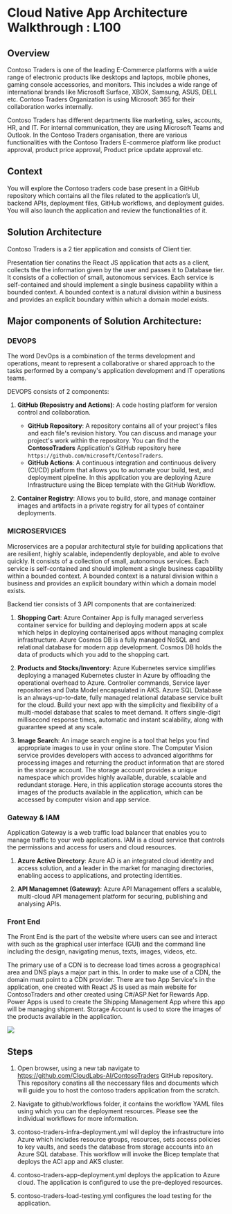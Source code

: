 # Cloud Native App Architecture Walkthrough : L100

## Overview

Contoso Traders is one of the leading E-Commerce platforms with a wide range of electronic products like desktops and laptops, mobile phones, gaming console accessories, and monitors. This includes a wide range of international brands like Microsoft Surface, XBOX, Samsung, ASUS, DELL etc. Contoso Traders Organization is using Microsoft 365 for their collaboration works internally.

Contoso Traders has different departments like marketing, sales, accounts, HR, and IT. For internal communication, they are using Microsoft Teams and Outlook. In the Contoso Traders organisation, there are various functionalities with the Contoso Traders E-commerce platform like product approval, product price approval, Product price update approval etc. 

## Context

You will explore the Contoso traders code base present in a GitHub repository which contains all the files related to the application’s UI, backend APIs, deployment files, GitHub workflows, and deployment guides. You will also launch the application and review the functionalities of it.

## Solution Architecture

Contoso Traders is a 2 tier application and consists of Client tier.

Presentation tier conatins the React JS application that acts as a client, collects the the information given by the user and passes it to Database tier. It consists of a collection of small, autonomous services. Each service is self-contained and should implement a single business capability within a bounded context. A bounded context is a natural division within a business and provides an explicit boundary within which a domain model exists.

## Major components of Solution Architecture:

### DEVOPS

The word DevOps is a combination of the terms development and operations, meant to represent a collaborative or shared approach to the tasks performed by a company's application development and IT operations teams.

DEVOPS consists of 2 components:

1. **GitHub (Reposistry and Actions)**: A code hosting platform for version control and collaboration.

   - **GitHub Repository**: A repository contains all of your project's files and each file's revision history. You can discuss and manage your project's work within the repository. You can find the **ContosoTraders** Application's GitHub repository here `https://github.com/microsoft/ContosoTraders`.
   - **GitHub Actions**: A continuous integration and continuous delivery (CI/CD) platform that allows you to automate your build, test, and deployment pipeline. In this application you are deploying Azure Infrastructure using the Bicep template with the GitHub Workflow.

2. **Container Registry**: Allows you to build, store, and manage container images and artifacts in a private registry for all types of container deployments.   

### MICROSERVICES

Microservices are a popular architectural style for building applications that are resilient, highly scalable, independently deployable, and able to evolve quickly. It consists of a collection of small, autonomous services. Each service is self-contained and should implement a single business capability within a bounded context. A bounded context is a natural division within a business and provides an explicit boundary within which a domain model exists.

Backend tier consists of 3 API components that are containerized:

1. **Shopping Cart**: Azure Container App is fully managed serverless container service for building and deploying modern apps at scale which helps in deploying containerised apps without managing complex infrastructure. Azure Cosmos DB is a fully managed NoSQL and relational database for modern app development. Cosmos DB holds the data of products which you add to the shopping cart.

2. **Products and Stocks/Inventory**: Azure Kubernetes service simplifies deploying a managed Kubernetes cluster in Azure by offloading the operational overhead to Azure. Controller commands, Service layer repositories and Data Model encapsulated in AKS. Azure SQL Database is an always-up-to-date, fully managed relational database service built for the cloud. Build your next app with the simplicity and flexibility of a multi-model database that scales to meet demand. It offers single-digit millisecond response times, automatic and instant scalability, along with guarantee speed at any scale.

3. **Image Search**: An image search engine is a tool that helps you find appropriate images to use in your online store. The Computer Vision service provides developers with access to advanced algorithms for processing images and returning the product information that are stored in the storage account. The storage account provides a unique namespace which provides highly available, durable, scalable and redundant storage. Here, in this application storage accounts stores the images of the products available in the application, which can be accessed by computer vision and app service.

### Gateway & IAM

Application Gateway is a web traffic load balancer that enables you to manage traffic to your web applications. IAM is a cloud service that controls the permissions and access for users and cloud resources.

1. **Azure Active Directory**: Azure AD is an integrated cloud identity and access solution, and a leader in the market for managing directories, enabling access to applications, and protecting identities.

2. **API Managemnet (Gateway)**: Azure API Management offers a scalable, multi-cloud API management platform for securing, publishing and analysing APIs.

### Front End

The Front End is the part of the website where users can see and interact with such as the graphical user interface (GUI) and the command line including the design, navigating menus, texts, images, videos, etc.

The primary use of a CDN is to decrease load times across a geographical area and DNS plays a major part in this. In order to make use of a CDN, the domain must point to a CDN provider. There are two App Service's in the application, one created with React JS is used as main website for ContosoTraders and other created using C#/ASP.Net for Rewards App. Power Apps is used to create the Shipping Management App where this app will be managing shipment. Storage Account is used to store the images of the products available in the application. 


![](https://raw.githubusercontent.com/microsoft/ContosoTraders/main/docs/architecture/contoso-traders-enhancements.drawio.png)


## Steps

1. Open browser, using a new tab navigate to https://github.com/CloudLabs-AI/ContosoTraders GitHub repository. This repository conatins all the neccessary files and documents which will guide you to host the contoso traders application from the scratch.

1. Navigate to github/workflows folder, it contains the workflow YAML files using which you can the deployment resources. Please see the individual workflows for more information.

1. contoso-traders-infra-deployment.yml will deploy the infrastructure into Azure which includes resource groups, resources, sets access policies to key vaults, and seeds the database from storage accounts into an Azure SQL database. This workflow will invoke the Bicep template that deploys the ACI app and AKS cluster.

1. contoso-traders-app-deployment.yml deploys the application to Azure cloud. The application is configured to use the pre-deployed resources.

1. contoso-traders-load-testing.yml configures the load testing for the application.

